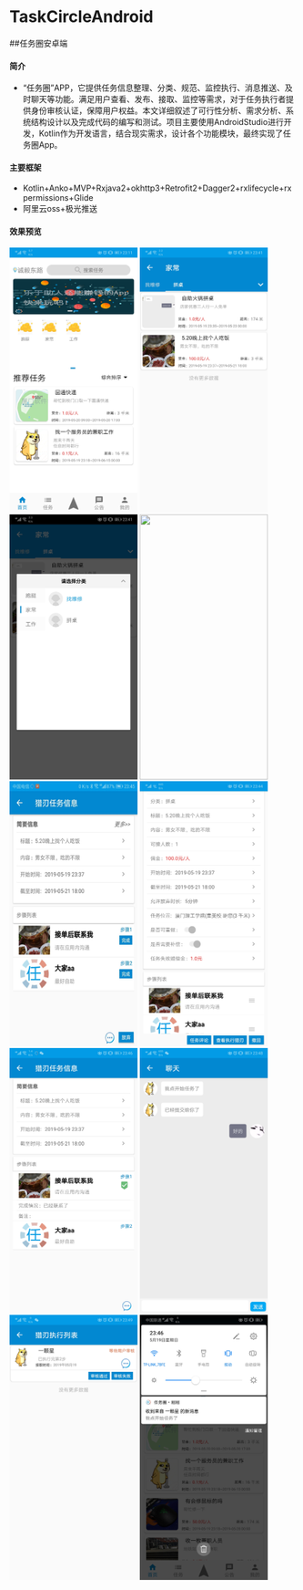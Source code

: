 # TaskCircleAndroid
##任务圈安卓端

#### 简介
- “任务圈”APP，它提供任务信息整理、分类、规范、监控执行、消息推送、及时聊天等功能。满足用户查看、发布、接取、监控等需求，对于任务执行者提供身份审核认证，保障用户权益。本文详细叙述了可行性分析、需求分析、系统结构设计以及完成代码的编写和测试。项目主要使用AndroidStudio进行开发，Kotlin作为开发语言，结合现实需求，设计各个功能模块，最终实现了任务圈App。

#### 主要框架
- Kotlin+Anko+MVP+Rxjava2+okhttp3+Retrofit2+Dagger2+rxlifecycle+rxpermissions+Glide
- 阿里云oss+极光推送

#### 效果预览
<p>
<img src="https://github.com/huanhan/TaskCircleAndroid/blob/master/1.jpg" width="225" height="465" alt=""/>
<img src="https://github.com/huanhan/TaskCircleAndroid/blob/master/2.jpg" width="225" height="465" alt=""/>
<img src="https://github.com/huanhan/TaskCircleAndroid/blob/master/3.jpg" width="225" height="465" alt=""/>
<img src="https://github.com/huanhan/TaskCircleAndroid/blob/master/4.jpg" width="225" height="465" alt=""/>
<img src="https://github.com/huanhan/TaskCircleAndroid/blob/master/5.jpg" width="225" height="465" alt=""/>
<img src="https://github.com/huanhan/TaskCircleAndroid/blob/master/6.jpg" width="225" height="465" alt=""/>
<img src="https://github.com/huanhan/TaskCircleAndroid/blob/master/7.jpg" width="225" height="465" alt=""/>
<img src="https://github.com/huanhan/TaskCircleAndroid/blob/master/8.jpg" width="225" height="465" alt=""/>
<img src="https://github.com/huanhan/TaskCircleAndroid/blob/master/9.jpg" width="225" height="465" alt=""/>
<img src="https://github.com/huanhan/TaskCircleAndroid/blob/master/10.jpg" width="225" height="465" alt=""/>
</p>